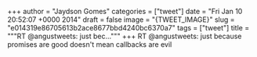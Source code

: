 
+++
author = "Jaydson Gomes"
categories = ["tweet"]
date = "Fri Jan 10 20:52:07 +0000 2014"
draft = false
image = "{TWEET_IMAGE}"
slug = "e014319e86705613b2ace8677bbd4240bc6370a7"
tags = ["tweet"]
title = """RT @angustweets: just bec..."""
+++
RT @angustweets: just because promises are good doesn't mean callbacks are evil
